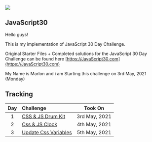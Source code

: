 ﻿![](https://javascript30.com/images/JS3-social-share.png)

## JavaScript30

Hello guys!

This is my implementation of JavaScript 30 Day Challenge. 

Original Starter Files + Completed solutions for the JavaScript 30 Day Challenge can be found here [https://JavaScript30.com](https://JavaScript30.com)

My Name is Marlon and i am Starting this challenge on 3rd May, 2021 (Monday)

## Tracking

| Day | Challenge                                           |    Took On     |
| :-: | :-------------------------------------------------- | :------------: |
|  1  | [CSS & JS Drum Kit][1]                                   | 3rd May, 2021 |
|  2  | [Css & JS Clock ][2]                                   | 4th May, 2021 |
|  3  | [Update Css Variables ][3]                                   | 5th May, 2021 |


[1]: Day01-js-drum-Kit/
[2]: Day02-js-css-clock
[3]: Day03-js-css-variables